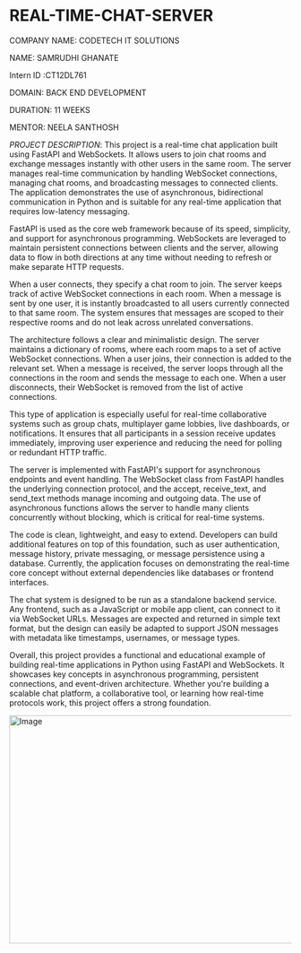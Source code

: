 # REAL-TIME-CHAT-SERVER

COMPANY NAME: CODETECH IT SOLUTIONS

NAME: SAMRUDHI GHANATE

Intern ID :CT12DL761

DOMAIN: BACK END DEVELOPMENT

DURATION: 11 WEEKS

MENTOR: NEELA SANTHOSH

*PROJECT DESCRIPTION*: This project is a real-time chat application built using FastAPI and WebSockets. It allows users to join chat rooms and exchange messages instantly with other users in the same room. The server manages real-time communication by handling WebSocket connections, managing chat rooms, and broadcasting messages to connected clients. The application demonstrates the use of asynchronous, bidirectional communication in Python and is suitable for any real-time application that requires low-latency messaging.

FastAPI is used as the core web framework because of its speed, simplicity, and support for asynchronous programming. WebSockets are leveraged to maintain persistent connections between clients and the server, allowing data to flow in both directions at any time without needing to refresh or make separate HTTP requests.

When a user connects, they specify a chat room to join. The server keeps track of active WebSocket connections in each room. When a message is sent by one user, it is instantly broadcasted to all users currently connected to that same room. The system ensures that messages are scoped to their respective rooms and do not leak across unrelated conversations.

The architecture follows a clear and minimalistic design. The server maintains a dictionary of rooms, where each room maps to a set of active WebSocket connections. When a user joins, their connection is added to the relevant set. When a message is received, the server loops through all the connections in the room and sends the message to each one. When a user disconnects, their WebSocket is removed from the list of active connections.

This type of application is especially useful for real-time collaborative systems such as group chats, multiplayer game lobbies, live dashboards, or notifications. It ensures that all participants in a session receive updates immediately, improving user experience and reducing the need for polling or redundant HTTP traffic.

The server is implemented with FastAPI's support for asynchronous endpoints and event handling. The WebSocket class from FastAPI handles the underlying connection protocol, and the accept, receive_text, and send_text methods manage incoming and outgoing data. The use of asynchronous functions allows the server to handle many clients concurrently without blocking, which is critical for real-time systems.

The code is clean, lightweight, and easy to extend. Developers can build additional features on top of this foundation, such as user authentication, message history, private messaging, or message persistence using a database. Currently, the application focuses on demonstrating the real-time core concept without external dependencies like databases or frontend interfaces.

The chat system is designed to be run as a standalone backend service. Any frontend, such as a JavaScript or mobile app client, can connect to it via WebSocket URLs. Messages are expected and returned in simple text format, but the design can easily be adapted to support JSON messages with metadata like timestamps, usernames, or message types.

Overall, this project provides a functional and educational example of building real-time applications in Python using FastAPI and WebSockets. It showcases key concepts in asynchronous programming, persistent connections, and event-driven architecture. Whether you're building a scalable chat platform, a collaborative tool, or learning how real-time protocols work, this project offers a strong foundation.

<img width="786" height="407" alt="Image" src="https://github.com/user-attachments/assets/ac151df1-bc7d-423e-bf4b-0ad8d21475c5" />
